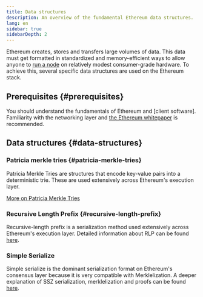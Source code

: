 ```yaml
---
title: Data structures
description: An overview of the fundamental Ethereum data structures.
lang: en
sidebar: true
sidebarDepth: 2
---
```


Ethereum creates, stores and transfers large volumes of data. This data must get formatted in standardized and memory-efficient ways to allow anyone to [run a node](/run-a-node/) on relatively modest consumer-grade hardware. To achieve this, several specific data structures are used on the Ethereum stack.

## Prerequisites {#prerequisites}

You should understand the fundamentals of Ethereum and [client software]. Familiarity with the networking layer and [the Ethereum whitepaper](/whitepaper/) is recommended.

## Data structures {#data-structures}

### Patricia merkle tries {#patricia-merkle-tries}

Patricia Merkle Tries are structures that encode key-value pairs into a deterministic trie. These are used extensively across Ethereum's execution layer. 

[More on Patricia Merkle Tries](developers/docs/data-structures/patricia-merkle-trie)

### Recursive Length Prefix {#recursive-length-prefix}

Recursive-length prefix is a serialization method used extensively across Ethereum's execution layer. Detailed information about RLP can be found [here](developers/docs/data-structures/rlp).

### Simple Serialize

Simple serialize is the dominant serialization format on Ethereum's consensus layer because it is very compatible with Merklelization. A deeper explanation of SSZ serialization, merklelization and proofs can be found [here](developers/docs/data-structures/ssz).
